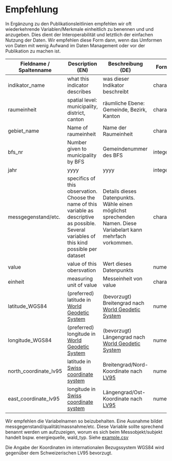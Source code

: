 # Empfehlung
In Ergänzung zu den Publikationsleitlinien empfehlen wir oft wiederkehrende Variablen/Merkmale einheitlich zu benennen und und anzugeben. Dies dient der Interoperabilität und letztlich der einfachen Nutzung der Daten. Wir empfehlen diese Form dann, wenn das Umformen von Daten mit wenig Aufwand im Daten Management oder vor der Publikation zu machen ist.


| Fieldname / Spaltenname                       | Description (EN)                               | Beschreibung (DE)                        | Format     |
|-----------------------------------------------|------------------------------------------------|------------------------------------------|------------|
| indikator_name                                | what this indicator describes                  | was dieser Indikator beschreibt          | character  |
| raumeinheit                                   | spatial level: municipality, district, canton  | räumliche Ebene: Gemeinde, Bezirk, Kanton| character  |
| gebiet_name                                   | Name of raumeinheit                            | Name der Raumeinheit                     | character  |
| bfs_nr                                        | Number given to municipality by BFS            | Gemeindenummer des BFS                   | integer    |
| jahr                                          | yyyy                                           | yyyy                                     | integer    |
| messgegenstand/etc.| specifics of this observation. Choose the name of this variable as descriptive as possible. Several variables of this kind possible per dataset   | Details dieses Datenpunkts. Wähle einen möglichst sprechenden Namen. Diese Variabelart kann mehrfach vorkommen.               | character  |
| value                                         | value of this obersvation                      | Wert dieses Datenpunkts                  | numeric    |
| einheit                                       | measuring unit of value                        | Messeinheit von value                    | character  |
| latitude_WGS84                                | (preferred) latitude in [World Geodetic System](https://de.wikipedia.org/wiki/World_Geodetic_System)            | (bevorzugt) Breitengrad nach [World Geodetic System](https://de.wikipedia.org/wiki/World_Geodetic_System)                      | numeric         |
| longitude_WGS84          | (preferred) longitude in [World Geodetic System](https://de.wikipedia.org/wiki/World_Geodetic_System)            | (bevorzugt) Längengrad nach [World Geodetic System](https://de.wikipedia.org/wiki/World_Geodetic_System)                      | numeric         |
| north_coordinate_lv95                                 | latitude in [Swiss coordinate system](https://en.wikipedia.org/wiki/Swiss_coordinate_system)            | Breitengrad/Nord-Koordinate nach [LV95](https://de.wikipedia.org/wiki/Schweizer_Landeskoordinaten)                      | numeric         |
| east_coordinate_lv95          | longitude in [Swiss coordinate system](https://en.wikipedia.org/wiki/Swiss_coordinate_system)            | Längengrad/Ost-Koordinate nach [LV95](https://de.wikipedia.org/wiki/Schweizer_Landeskoordinaten)                      | numeric         |

Wir empfehlen die Variabelnamen so beizubehalten. Eine Ausnahme bildet messgegenstand/qualität/massnahme/etc. Diese Variable sollte sprechend benannt werden um aufzuzeigen, worum es sich beim Messobjekt/subjekt handelt bspw. energiequelle, wald_typ. Siehe [example.csv](../source/example.csv)

Die Angabe der Koordinaten im internationalen Bezugssystem WGS84 wird gegenüber dem Schweizerischen LV95 bevorzugt.
